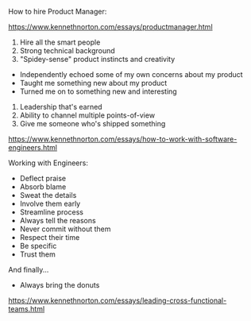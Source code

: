 How to hire Product Manager:

https://www.kennethnorton.com/essays/productmanager.html

1. Hire all the smart people
1. Strong technical background
1. "Spidey-sense" product instincts and creativity
  * Independently echoed some of my own concerns about my product 
  * Taught me something new about my product 
  * Turned me on to something new and interesting
1. Leadership that's earned
1. Ability to channel multiple points-of-view
1. Give me someone who's shipped something

https://www.kennethnorton.com/essays/how-to-work-with-software-engineers.html

Working with Engineers:

* Deflect praise
* Absorb blame
* Sweat the details
* Involve them early
* Streamline process
* Always tell the reasons
* Never commit without them
* Respect their time
* Be specific
* Trust them

And finally...

* Always bring the donuts

https://www.kennethnorton.com/essays/leading-cross-functional-teams.html
